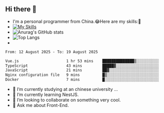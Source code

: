 ## Hi there 👋
- I'm a personal programmer from China.😂Here are my skills:🤔
- [![My Skills](https://skillicons.dev/icons?i=js,html,css,vue,typescript,java,golang)](https://skillicons.dev)
- ![Anurag's GitHub stats](https://github-readme-stats.vercel.app/api?username=FluffyChi-Xing&count_private=true&show_icons=true&theme=radical)
- ![Top Langs](https://github-readme-stats.vercel.app/api/top-langs/?username=FluffyChi-Xing)
- <!--START_SECTION:waka-->

```txt
From: 12 August 2025 - To: 19 August 2025

Vue.js                     1 hr 53 mins    ██████████████▒░░░░░░░░░░   57.98 %
TypeScript                 43 mins         █████▓░░░░░░░░░░░░░░░░░░░   22.41 %
JavaScript                 21 mins         ██▓░░░░░░░░░░░░░░░░░░░░░░   10.82 %
Nginx configuration file   9 mins          █▒░░░░░░░░░░░░░░░░░░░░░░░   04.82 %
Docker                     7 mins          █░░░░░░░░░░░░░░░░░░░░░░░░   03.98 %
```

<!--END_SECTION:waka-->
- 🔭 I’m currently studying at an chinese university ...
- 🌱 I’m currently learning NestJS.
- 👯 I’m looking to collaborate on something very cool.
- 💬 Ask me about Front-End.
